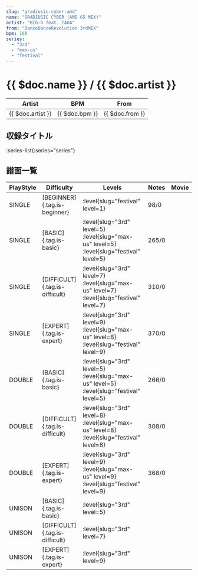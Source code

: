 ```yaml
---
slug: "gradiusic-cyber-amd"
name: "GRADIUSIC CYBER (AMD G5 MIX)"
artist: "BIG-O feat. TAKA"
from: "DanceDanceRevolution 3rdMIX"
bpm: 160
series:
  - "3rd"
  - "max-us"
  - "festival"
---
```


# {{ $doc.name }} / {{ $doc.artist }}

|Artist|BPM|From|
|------|---|----|
|{{ $doc.artist }}|{{ $doc.bpm }}|{{ $doc.from }}|

## 収録タイトル

:series-list{:series="series"}

## 譜面一覧

|PlayStyle|Difficulty|Levels|Notes|Movie|
|---------|----------|------|-----|-----|
|SINGLE|[BEGINNER]{.tag.is-beginner}|:level{slug="festival" level=1}|98/0||
|SINGLE|[BASIC]{.tag.is-basic}|:level{slug="3rd" level=5} :level{slug="max-us" level=5} :level{slug="festival" level=5}|265/0||
|SINGLE|[DIFFICULT]{.tag.is-difficult}|:level{slug="3rd" level=7} :level{slug="max-us" level=7} :level{slug="festival" level=7}|310/0||
|SINGLE|[EXPERT]{.tag.is-expert}|:level{slug="3rd" level=9} :level{slug="max-us" level=8} :level{slug="festival" level=9}|370/0||
|DOUBLE|[BASIC]{.tag.is-basic}|:level{slug="3rd" level=5} :level{slug="max-us" level=5} :level{slug="festival" level=5}|266/0||
|DOUBLE|[DIFFICULT]{.tag.is-difficult}|:level{slug="3rd" level=8} :level{slug="max-us" level=8} :level{slug="festival" level=8}|308/0||
|DOUBLE|[EXPERT]{.tag.is-expert}|:level{slug="3rd" level=9} :level{slug="max-us" level=9} :level{slug="festival" level=9}|368/0||
|UNISON|[BASIC]{.tag.is-basic}|:level{slug="3rd" level=5}|||
|UNISON|[DIFFICULT]{.tag.is-difficult}|:level{slug="3rd" level=7}|||
|UNISON|[EXPERT]{.tag.is-expert}|:level{slug="3rd" level=9}|||
